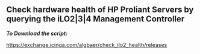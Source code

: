 ## Check hardware health of HP Proliant Servers by querying the iLO2|3|4 Management Controller ##

***To Download the script:***

https://exchange.icinga.com/algbaer/check_ilo2_health/releases

